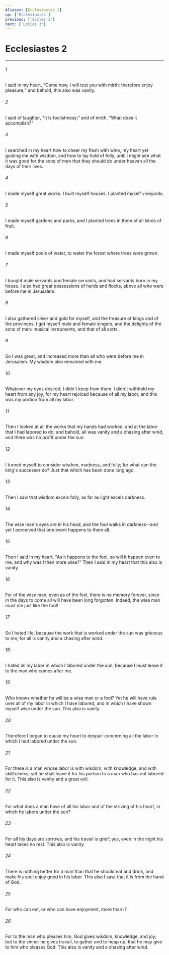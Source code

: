 ```yaml
---
Aliases: [Ecclesiastes 2]
up: ['Ecclesiastes']
previous: ['Eccles 1']
next: ['Eccles 3']
---
```

# Ecclesiastes 2
***





###### 1 

I said in my heart, "Come now, I will test you with mirth: therefore enjoy pleasure;" and behold, this also was vanity. 



###### 2 

I said of laughter, "It is foolishness;" and of mirth, "What does it accomplish?" 



###### 3 

I searched in my heart how to cheer my flesh with wine, my heart yet guiding me with wisdom, and how to lay hold of folly, until I might see what it was good for the sons of men that they should do under heaven all the days of their lives. 



###### 4 

I made myself great works. I built myself houses. I planted myself vineyards. 



###### 5 

I made myself gardens and parks, and I planted trees in them of all kinds of fruit. 



###### 6 

I made myself pools of water, to water the forest where trees were grown. 



###### 7 

I bought male servants and female servants, and had servants born in my house. I also had great possessions of herds and flocks, above all who were before me in Jerusalem. 



###### 8 

I also gathered silver and gold for myself, and the treasure of kings and of the provinces. I got myself male and female singers, and the delights of the sons of men: musical instruments, and that of all sorts. 



###### 9 

So I was great, and increased more than all who were before me in Jerusalem. My wisdom also remained with me. 



###### 10 

Whatever my eyes desired, I didn't keep from them. I didn't withhold my heart from any joy, for my heart rejoiced because of all my labor, and this was my portion from all my labor. 



###### 11 

Then I looked at all the works that my hands had worked, and at the labor that I had labored to do; and behold, all was vanity and a chasing after wind, and there was no profit under the sun. 



###### 12 

I turned myself to consider wisdom, madness, and folly; for what can the king's successor do? Just that which has been done long ago. 



###### 13 

Then I saw that wisdom excels folly, as far as light excels darkness. 



###### 14 

The wise man's eyes are in his head, and the fool walks in darkness--and yet I perceived that one event happens to them all. 



###### 15 

Then I said in my heart, "As it happens to the fool, so will it happen even to me; and why was I then more wise?" Then I said in my heart that this also is vanity. 



###### 16 

For of the wise man, even as of the fool, there is no memory forever, since in the days to come all will have been long forgotten. Indeed, the wise man must die just like the fool! 



###### 17 

So I hated life, because the work that is worked under the sun was grievous to me; for all is vanity and a chasing after wind. 



###### 18 

I hated all my labor in which I labored under the sun, because I must leave it to the man who comes after me. 



###### 19 

Who knows whether he will be a wise man or a fool? Yet he will have rule over all of my labor in which I have labored, and in which I have shown myself wise under the sun. This also is vanity. 



###### 20 

Therefore I began to cause my heart to despair concerning all the labor in which I had labored under the sun. 



###### 21 

For there is a man whose labor is with wisdom, with knowledge, and with skillfulness; yet he shall leave it for his portion to a man who has not labored for it. This also is vanity and a great evil. 



###### 22 

For what does a man have of all his labor and of the striving of his heart, in which he labors under the sun? 



###### 23 

For all his days are sorrows, and his travail is grief; yes, even in the night his heart takes no rest. This also is vanity. 



###### 24 

There is nothing better for a man than that he should eat and drink, and make his soul enjoy good in his labor. This also I saw, that it is from the hand of God. 



###### 25 

For who can eat, or who can have enjoyment, more than I? 



###### 26 

For to the man who pleases him, God gives wisdom, knowledge, and joy; but to the sinner he gives travail, to gather and to heap up, that he may give to him who pleases God. This also is vanity and a chasing after wind.
